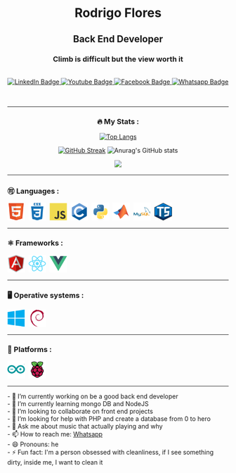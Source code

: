 <div class="body">
  <div class="header" align="center">
    <h1>Rodrigo Flores</h1>
    <h2>Back End Developer</h2>
    <h3>Climb is difficult but the view worth it</h3> <br>
  </div>
  
  <div class="badges" align="center">
    <a href="https://www.linkedin.com/in/rodrigo-flores-ea/" target="_blank">
      <img src="https://img.shields.io/badge/LinkedIn-blue?style=for-the-badge&logo=linkedin&logoColor=white" alt="LinkedIn Badge"/>
    </a>
    <a href="https://youtube.com/channel/UCcxm_sTpaIzdYY0D2Jfs4xA" target="_blank">
      <img src="https://img.shields.io/badge/YouTube-red?style=for-the-badge&logo=youtube&logoColor=white" alt="Youtube Badge"/>
    </a>
    <a href="https://www.facebook.com/roy.fa.712/" target="_blank">
      <img src="https://img.shields.io/badge/Facebook-blue?style=for-the-badge&logo=Facebook&logoColor=white" alt="Facebook Badge"/>
    </a>
    <a href="https://wa.me/5544722244" target="_blank">
      <img src="https://img.shields.io/badge/Whatsapp-green?style=for-the-badge&logo=Whatsapp&logoColor=white" alt="Whatsapp Badge"/>
    </a>
  </div>
  <br>
  <div class="visitors" align="center">
    <img src="https://komarev.com/ghpvc/?username=RodrigoFA216&style=flat-square&color=blue" alt=""/>
  </div>
  <div class="top-stats" align="center">

---    
### :fire: My Stats :

    
[![Top Langs](https://github-readme-stats.vercel.app/api/top-langs/?username=RodrigoFA216&layout=compact&theme=vision-friendly-dark)](https://github.com/anuraghazra/github-readme-stats)
    
[![GitHub Streak](http://github-readme-streak-stats.herokuapp.com?user=RodrigoFA216&theme=dark&date_format=M%20j%5B%2C%20Y%5D)](https://git.io/streak-stats)
![Anurag's GitHub stats](https://github-readme-stats.vercel.app/api?username=RodrigoFA216&show_icons=true&theme=dark)

    
  </div>
  <div class="body">
    

  <div class="header" align="center">
    <img src="https://media.giphy.com/media/X43G5mWHLs8Imkv9Aa/giphy.gif" width="40%"/>
  </div>
    
---
    
### 🉑 Languages :
<div>
<img src="https://github.com/devicons/devicon/blob/master/icons/html5/html5-original.svg" title="HTML5" alt="HTML" width="40" height="40"/>&nbsp;
<img src="https://github.com/devicons/devicon/blob/master/icons/css3/css3-plain-wordmark.svg"  title="CSS3" alt="CSS" width="40" height="40"/>&nbsp;
<img src="https://github.com/devicons/devicon/blob/master/icons/javascript/javascript-original.svg" title="JavaScript" alt="JavaScript" width="40" height="40"/>&nbsp;
<img src="https://github.com/devicons/devicon/blob/master/icons/c/c-original.svg" title="C" alt="C" width="40" height="40"/>&nbsp;
<img src="https://github.com/devicons/devicon/blob/master/icons/python/python-original.svg" title="Python" alt="Python" width="40" height="40"/>&nbsp;
<img src="https://github.com/devicons/devicon/blob/master/icons/matlab/matlab-original.svg" title="Matlab" alt="Matlab" width="40" height="40"/>&nbsp;
<img src="https://github.com/devicons/devicon/blob/master/icons/mysql/mysql-original-wordmark.svg" title="MySQL"  alt="MySQL" width="40" height="40"/>&nbsp;
<img src="https://github.com/RodrigoFA216/RodrigoFA216/blob/main/TYPESCRIPT-G.png" title="TypeScript"  alt="TypeScript" width="40" height="40"/>&nbsp;


  
---

### ⚛ Frameworks :
<img src="https://github.com/devicons/devicon/blob/master/icons/angularjs/angularjs-original.svg" title="Angular" alt="Angular" width="40" height="40"/>&nbsp;
<img src="https://github.com/devicons/devicon/blob/master/icons/react/react-original.svg" title="REACT" alt="React" width="40" height="40"/>&nbsp;
<img src="https://github.com/devicons/devicon/blob/master/icons/vuejs/vuejs-original.svg" title="VUE" alt="Vue" width="40" height="40"/>&nbsp;

---

### 🖥 Operative systems :
<img src="https://github.com/devicons/devicon/blob/master/icons/windows8/windows8-original.svg" title="Windows" alt="Windows" width="40" height="40"/>&nbsp;
<img src="https://github.com/devicons/devicon/blob/master/icons/debian/debian-plain.svg" title="Debian" alt="Debian" width="40" height="40"/>&nbsp;
  
---

### 🧰 Platforms :
<img src="https://github.com/devicons/devicon/blob/master/icons/arduino/arduino-original.svg" title="Arduino" alt="Arduino" width="40" height="40"/>&nbsp;
<img src="https://github.com/devicons/devicon/blob/master/icons/raspberrypi/raspberrypi-original.svg" title="Raspberry" alt="Raspberry" width="40" height="40"/>

---
  
</div>
  </div>
  <div class="about">
    - 🔭 I’m currently working on be a good back end developer <br>
    - 🌱 I’m currently learning mongo DB and NodeJS <br>
    - 👯 I’m looking to collaborate on front end projects <br>
    - 🤔 I’m looking for help with PHP and create a database from 0 to hero <br>
    - 💬 Ask me about music that actually playing and why <br>
    - 📫 How to reach me: <a href="https://wa.me/5544722244" target="_blank">Whatsapp</a> <br>
    - 😄 Pronouns: he <br>
    - ⚡ Fun fact: I'm a person obsessed with cleanliness, if I see something dirty, inside me, I want to clean it  <br>
  </div>
  
</div>


